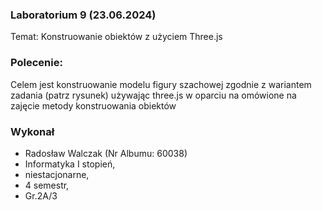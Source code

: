 ### Laboratorium 9 (23.06.2024)

Temat: Konstruowanie obiektów z użyciem Three.js

### Polecenie:

Celem jest konstruowanie modelu figury szachowej zgodnie z wariantem zadania (patrz rysunek) używając three.js
w oparciu na omówione na zajęcie metody konstruowania obiektów 


### Wykonał

-   Radosław Walczak (Nr Albumu: 60038)
-   Informatyka I stopień,
-   niestacjonarne,
-   4 semestr,
-   Gr.2A/3
